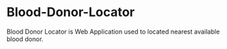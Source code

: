 # Blood-Donor-Locator
Blood Donor Locator is Web Application used to located nearest available blood donor.
